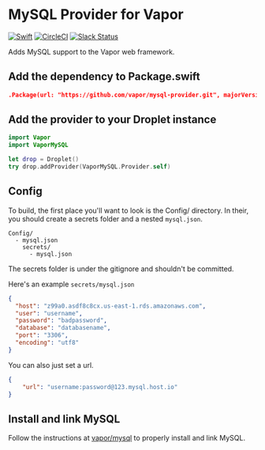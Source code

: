 # MySQL Provider for Vapor

[![Swift](http://img.shields.io/badge/swift-3.1-brightgreen.svg)](https://swift.org)
[![CircleCI](https://circleci.com/gh/vapor/mysql-provider.svg?style=shield)](https://circleci.com/gh/vapor/mysql-provider)
[![Slack Status](http://vapor.team/badge.svg)](http://vapor.team)

Adds MySQL support to the Vapor web framework.

## Add the dependency to Package.swift

```JSON
.Package(url: "https://github.com/vapor/mysql-provider.git", majorVersion: 2)
```

## Add the provider to your Droplet instance

```swift
import Vapor
import VaporMySQL

let drop = Droplet()
try drop.addProvider(VaporMySQL.Provider.self)
```

## Config

To build, the first place you'll want to look is the Config/ directory. In their, you should create a secrets folder and a nested `mysql.json`.

```
Config/
  - mysql.json
    secrets/
      - mysql.json
```

The secrets folder is under the gitignore and shouldn't be committed.

Here's an example `secrets/mysql.json`

```json
{
  "host": "z99a0.asdf8c8cx.us-east-1.rds.amazonaws.com",
  "user": "username",
  "password": "badpassword",
  "database": "databasename",
  "port": "3306",
  "encoding": "utf8"
}
```

You can also just set a url.

```json
{
    "url": "username:password@123.mysql.host.io"
}
```

## Install and link MySQL

Follow the instructions at [vapor/mysql](https://github.com/vapor/mysql) to properly install and link MySQL.
